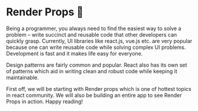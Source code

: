 # Render Props 📌

Being a programmer, you always need to find the easiest way to solve a problem – write succinct and reusable code that other developers can quickly grasp. Currently, UI libraries like react.js, vue.js etc. are very popular because one can write reusable code while solving complex UI problems. Development is fast and it makes life easy for everyone.

Design patterns are fairly common and popular. React also has its own set of patterns which aid in writing clean and robust code while keeping it maintainable.

First off, we will be starting with Render props which is one of hottest topics in react community. We will also be building an entire app to see Render Props in action. Happy reading!